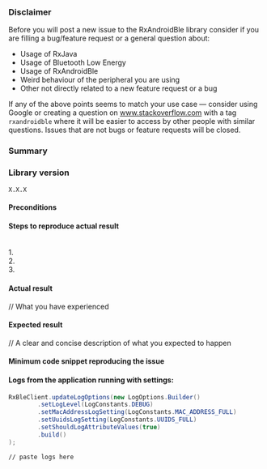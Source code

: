 ### Disclaimer
Before you will post a new issue to the RxAndroidBle library consider if you are filling a bug/feature request or a general question 
about:
* Usage of RxJava
* Usage of Bluetooth Low Energy
* Usage of RxAndroidBle
* Weird behaviour of the peripheral you are using
* Other not directly related to a new feature request or a bug

If any of the above points seems to match your use case — consider using Google or creating a question on www.stackoverflow.com with 
a tag `rxandroidble` where it will be easier to access by other people with similar questions. Issues that are not bugs or feature requests
will be closed.

### Summary

### Library version
`X.X.X`

#### Preconditions

#### Steps to reproduce actual result
<br />1.
<br />2.
<br />3.

#### Actual result
// What you have experienced

#### Expected result
// A clear and concise description of what you expected to happen

#### Minimum code snippet reproducing the issue

#### Logs from the application running with settings:
```java
RxBleClient.updateLogOptions(new LogOptions.Builder()
        .setLogLevel(LogConstants.DEBUG)
        .setMacAddressLogSetting(LogConstants.MAC_ADDRESS_FULL)
        .setUuidsLogSetting(LogConstants.UUIDS_FULL)
        .setShouldLogAttributeValues(true)
        .build()
);
```

```
// paste logs here
```

